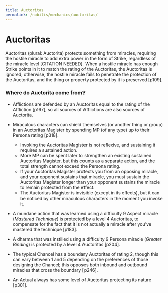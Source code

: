 ```yaml
---
title: Auctoritas
permalink: /nobilis/mechanics/auctoritas/
---
```


# Auctoritas

Auctoritas (plural: Auctorita) protects something from miracles, requiring the hostile miracle to add extra power in the form of Strike, regardless of the miracle level [CITATION NEEDED]. When a hostile miracle has enough Strike points in it to match the rating of the Auctoritas, the Auctoritas is ignored; otherwise, the hostile miracle fails to penetrate the protection of the Auctoritas, and the thing or property protected by it is preserved [p109].

### Where do Auctorita come from?

- Afflictions are defended by an Auctoritas equal to the rating of the Affliction [p167], so all sources of Afflictions are also sources of Auctorita.

- Miraculous characters can shield themselves (or another thing or group) in an Auctoritas Magister by spending MP (of any type) up to their Persona rating [p318].
  - Invoking the Auctoritas Magister is not reflexive, and sustaining it requires a sustained action.
  - More MP can be spent later to strengthen an existing sustained Auctoritas Magister, but this counts as a separate action, and the total strength cannot exceed the Persona rating.
  - If your Auctoritas Magister protects you from an opposing miracle, and your opponent sustains that miracle, you must sustain the Auctoritas Magister longer than your opponent sustains the miracle to remain protected from the effect.
  - The Auctoritas Magister is invisible (except in its effects), but it can be noticed by other miraculous characters in the moment you invoke it.

- A mundane action that was learned using a difficulty 9 Aspect miracle (*Mastered Technique*) is protected by a level 4 Auctoritas, to compensate for the fact that it is not actually a miracle after you've mastered the technique [p183].

- A dharma that was instilled using a difficulty 9 Persona miracle (*Greater Binding*) is protected by a level 4 Auctoritas [p204].

- The typical Chancel has a boundary Auctoritas of rating 2, though this can vary between 1 and 5 depending on the preferences of those designing the Chancel; this opposes both inbound and outbound miracles that cross the boundary [p246].

- An Actual always has some level of Auctoritas protecting its nature [p301].
